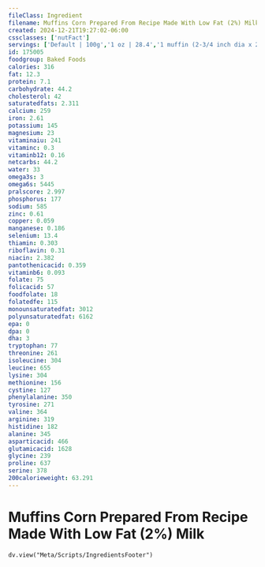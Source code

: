 ```yaml
---
fileClass: Ingredient
filename: Muffins Corn Prepared From Recipe Made With Low Fat (2%) Milk
created: 2024-12-21T19:27:02-06:00
cssclasses: ['nutFact']
servings: ['Default | 100g','1 oz | 28.4','1 muffin (2-3/4 inch dia x 2 inch) | 57']
id: 175005
foodgroup: Baked Foods
calories: 316
fat: 12.3
protein: 7.1
carbohydrate: 44.2
cholesterol: 42
saturatedfats: 2.311
calcium: 259
iron: 2.61
potassium: 145
magnesium: 23
vitaminaiu: 241
vitaminc: 0.3
vitaminb12: 0.16
netcarbs: 44.2
water: 33
omega3s: 3
omega6s: 5445
pralscore: 2.997
phosphorus: 177
sodium: 585
zinc: 0.61
copper: 0.059
manganese: 0.186
selenium: 13.4
thiamin: 0.303
riboflavin: 0.31
niacin: 2.382
pantothenicacid: 0.359
vitaminb6: 0.093
folate: 75
folicacid: 57
foodfolate: 18
folatedfe: 115
monounsaturatedfat: 3012
polyunsaturatedfat: 6162
epa: 0
dpa: 0
dha: 3
tryptophan: 77
threonine: 261
isoleucine: 304
leucine: 655
lysine: 304
methionine: 156
cystine: 127
phenylalanine: 350
tyrosine: 271
valine: 364
arginine: 319
histidine: 182
alanine: 345
asparticacid: 466
glutamicacid: 1628
glycine: 239
proline: 637
serine: 378
200calorieweight: 63.291
---
```


# Muffins Corn Prepared From Recipe Made With Low Fat (2%) Milk

```dataviewjs
dv.view("Meta/Scripts/IngredientsFooter")
```